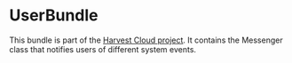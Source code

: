 UserBundle
==========

This bundle is part of the [Harvest Cloud project][1]. It contains the
Messenger class that notifies users of different system events.

[1]: http://github.com/harvestcloud/harvestcloud
